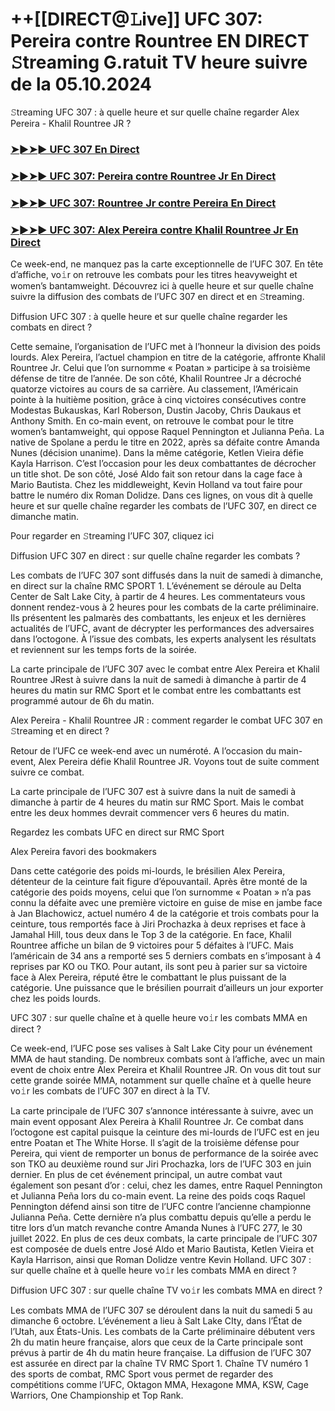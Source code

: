 #  ++[[DIRECT@𝙻ive]] UFC 307: Pereira contre Rountree EN DIRECT 𝚂treaming G.ratuit TV heure suivre de la 05.10.2024

𝚂treaming UFC 307 : à quelle heure et sur quelle chaîne regarder Alex Pereira - Khalil Rountree JR ?

<h3><a href="https://cutt.ly/LeOC6dri">➤►➤► UFC 307 En Direct</a></h3>

<h3><a href="https://cutt.ly/LeOC6dri">➤►➤► UFC 307: Pereira contre Rountree Jr En Direct</a></h3>

<h3><a href="https://cutt.ly/LeOC6dri">➤►➤► UFC 307: Rountree Jr contre Pereira En Direct</a></h3>

<h3><a href="https://cutt.ly/LeOC6dri">➤►➤► UFC 307: Alex Pereira contre Khalil Rountree Jr En Direct</a></h3>

Ce week-end, ne manquez pas la carte exceptionnelle de l’UFC 307. En tête d’affiche, vo𝚒r on retrouve les combats pour les titres heavyweight et women’s bantamweight. Découvrez ici à quelle heure et sur quelle chaîne suivre la diffusion des combats de l’UFC 307 en direct et en 𝚂treaming.

Diffusion UFC 307 : à quelle heure et sur quelle chaîne regarder les combats en direct ?

Cette semaine, l’organisation de l’UFC met à l’honneur la division des poids lourds. Alex Pereira, l’actuel champion en titre de la catégorie, affronte Khalil Rountree Jr. Celui que l’on surnomme « Poatan » participe à sa troisième défense de titre de l’année. De son côté, Khalil Rountree Jr a décroché quatorze victoires au cours de sa carrière. Au classement, l’Américain pointe à la huitième position, grâce à cinq victoires consécutives contre Modestas Bukauskas, Karl Roberson, Dustin Jacoby, Chris Daukaus et Anthony Smith. En co-main event, on retrouve le combat pour le titre women’s bantamweight, qui oppose Raquel Pennington et Julianna Peña. La native de Spolane a perdu le titre en 2022, après sa défaite contre Amanda Nunes (décision unanime). Dans la même catégorie, Ketlen Vieira défie Kayla Harrison. C’est l’occasion pour les deux combattantes de décrocher un title shot. De son côté, José Aldo fait son retour dans la cage face à Mario Bautista. Chez les middleweight, Kevin Holland va tout faire pour battre le numéro dix Roman Dolidze. Dans ces lignes, on vous dit à quelle heure et sur quelle chaîne regarder les combats de l’UFC 307, en direct ce dimanche matin.

Pour regarder en 𝚂treaming l’UFC 307, cliquez ici

Diffusion UFC 307 en direct : sur quelle chaîne regarder les combats ?

Les combats de l’UFC 307 sont diffusés dans la nuit de samedi à dimanche, en direct sur la chaîne RMC SPORT 1. L’événement se déroule au Delta Center de Salt Lake City, à partir de 4 heures. Les commentateurs vous donnent rendez-vous à 2 heures pour les combats de la carte préliminaire. Ils présentent les palmarès des combattants, les enjeux et les dernières actualités de l’UFC, avant de décrypter les performances des adversaires dans l’octogone. À l’issue des combats, les experts analysent les résultats et reviennent sur les temps forts de la soirée.

La carte principale de l’UFC 307 avec le combat entre Alex Pereira et Khalil Rountree JRest à suivre dans la nuit de samedi à dimanche à partir de 4 heures du matin sur RMC Sport et le combat entre les combattants est programmé autour de 6h du matin.

Alex Pereira - Khalil Rountree JR : comment regarder le combat UFC 307 en 𝚂treaming et en direct ?

Retour de l’UFC ce week-end avec un numéroté. A l’occasion du main-event, Alex Pereira défie Khalil Rountree JR. Voyons tout de suite comment suivre ce combat.

La carte principale de l’UFC 307 est à suivre dans la nuit de samedi à dimanche à partir de 4 heures du matin sur RMC Sport. Mais le combat entre les deux hommes devrait commencer vers 6 heures du matin.

Regardez les combats UFC en direct sur RMC Sport

Alex Pereira favori des bookmakers

Dans cette catégorie des poids mi-lourds, le brésilien Alex Pereira, détenteur de la ceinture fait figure d’épouvantail. Après être monté de la catégorie des poids moyens, celui que l’on surnomme « Poatan » n’a pas connu la défaite avec une première victoire en guise de mise en jambe face à Jan Blachowicz, actuel numéro 4 de la catégorie et trois combats pour la ceinture, tous remportés face à Jiri Prochazka à deux reprises et face à Jamahal Hill, tous deux dans le Top 3 de la catégorie. En face, Khalil Rountree affiche un bilan de 9 victoires pour 5 défaites à l’UFC. Mais l’américain de 34 ans a remporté ses 5 derniers combats en s’imposant à 4 reprises par KO ou TKO. Pour autant, ils sont peu à parier sur sa victoire face à Alex Pereira, réputé être le combattant le plus puissant de la catégorie. Une puissance que le brésilien pourrait d’ailleurs un jour exporter chez les poids lourds.

UFC 307 : sur quelle chaîne et à quelle heure vo𝚒r les combats MMA en direct ?

Ce week-end, l’UFC pose ses valises à Salt Lake City pour un événement MMA de haut standing. De nombreux combats sont à l’affiche, avec un main event de choix entre Alex Pereira et Khalil Rountree JR. On vous dit tout sur cette grande soirée MMA, notamment sur quelle chaîne et à quelle heure vo𝚒r les combats de l’UFC 307 en direct à la TV.

La carte principale de l’UFC 307 s’annonce intéressante à suivre, avec un main event opposant Alex Pereira à Khalil Rountree Jr. Ce combat dans l’octogone est capital puisque la ceinture des mi-lourds de l’UFC est en jeu entre Poatan et The White Horse. Il s’agit de la troisième défense pour Pereira, qui vient de remporter un bonus de performance de la soirée avec son TKO au deuxième round sur Jiri Prochazka, lors de l’UFC 303 en juin dernier. En plus de cet événement principal, un autre combat vaut également son pesant d’or : celui, chez les dames, entre Raquel Pennington et Julianna Peña lors du co-main event. La reine des poids coqs Raquel Pennington défend ainsi son titre de l’UFC contre l’ancienne championne Julianna Peña. Cette dernière n’a plus combattu depuis qu’elle a perdu le titre lors d’un match revanche contre Amanda Nunes à l’UFC 277, le 30 juillet 2022. En plus de ces deux combats, la carte principale de l’UFC 307 est composée de duels entre José Aldo et Mario Bautista, Ketlen Vieira et Kayla Harrison, ainsi que Roman Dolidze ventre Kevin Holland. UFC 307 : sur quelle chaîne et à quelle heure vo𝚒r les combats MMA en direct ?

Diffusion UFC 307 : sur quelle chaîne TV vo𝚒r les combats MMA en direct ?

Les combats MMA de l’UFC 307 se déroulent dans la nuit du samedi 5 au dimanche 6 octobre. L’événement a lieu à Salt Lake CIty, dans l’État de l’Utah, aux États-Unis. Les combats de la Carte préliminaire débutent vers 2h du matin heure française, alors que ceux de la Carte principale sont prévus à partir de 4h du matin heure française. La diffusion de l’UFC 307 est assurée en direct par la chaîne TV RMC Sport 1. Chaîne TV numéro 1 des sports de combat, RMC Sport vous permet de regarder des compétitions comme l’UFC, Oktagon MMA, Hexagone MMA, KSW, Cage Warriors, One Championship et Top Rank.
